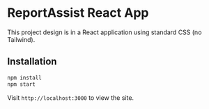 # ReportAssist React App

This project design is in a React application using standard CSS (no Tailwind).

## Installation

```bash
npm install
npm start
```

Visit `http://localhost:3000` to view the site.
